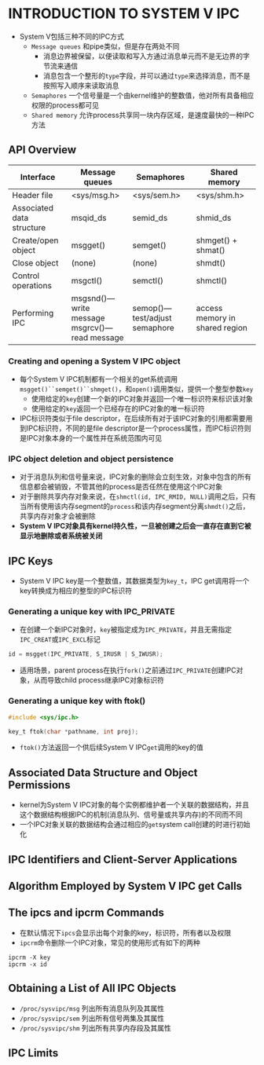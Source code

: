 # INTRODUCTION TO SYSTEM V IPC

- System V包括三种不同的IPC方式
	- `Message queues` 和pipe类似，但是存在两处不同
		- 消息边界被保留，以便读取和写入方通过消息单元而不是无边界的字节流来通信
		- 消息包含一个整形的`type`字段，并可以通过`type`来选择消息，而不是按照写入顺序来读取消息
	- `Semaphores` 一个信号量是一个由kernel维护的整数值，他对所有具备相应权限的process都可见
	- `Shared memory` 允许process共享同一块内存区域，是速度最快的一种IPC方法

## API Overview

| Interface                 | Message queues                                   | Semaphores                    | Shared memory                  |
|---------------------------|--------------------------------------------------|-------------------------------|--------------------------------|
| Header file               | <sys/msg.h>                                      | <sys/sem.h>                   | <sys/shm.h>                    |
| Associated data structure | msqid_ds                                         | semid_ds                      | shmid_ds                       |
| Create/open object        | msgget()                                         | semget()                      | shmget() + shmat()             |
| Close object              | (none)                                           | (none)                        | shmdt()                        |
| Control operations        | msgctl()                                         | semctl()                      | shmctl()                       |
| Performing IPC            | msgsnd()—write message<br/>msgrcv()—read message | semop()—test/adjust semaphore | access memory in shared region |

### Creating and opening a System V IPC object

- 每个System V IPC机制都有一个相关的get系统调用`msgget()``semget()``shmget()`，和`open()`调用类似，提供一个整型参数`key`
	- 使用给定的`key`创建一个新的IPC对象并返回一个唯一标识符来标识该对象
	- 使用给定的`key`返回一个已经存在的IPC对象的唯一标识符
- IPC标识符类似于file descriptor，在后续所有对于该IPC对象的引用都需要用到IPC标识符，不同的是file descriptor是一个process属性，而IPC标识符则是IPC对象本身的一个属性并在系统范围内可见

### IPC object deletion and object persistence

- 对于消息队列和信号量来说，IPC对象的删除会立刻生效，对象中包含的所有信息都会被销毁，不管其他的process是否任然在使用这个IPC对象
- 对于删除共享内存对象来说，在`shmctl(id, IPC_RMID, NULL)`调用之后，只有当所有使用该内存segment的`process`和该内存segment分离`shmdt()`之后，共享内存对象才会被删除
- **System V IPC对象具有kernel持久性，一旦被创建之后会一直存在直到它被显示地删除或者系统被关闭**

## IPC Keys

- System V IPC key是一个整数值，其数据类型为`key_t`，IPC get调用将一个key转换成为相应的整型的IPC标识符

### Generating a unique key with IPC_PRIVATE

- 在创建一个新IPC对象时，`key`被指定成为`IPC_PRIVATE`，并且无需指定`IPC_CREAT`或`IPC_EXCL`标记

```c
id = msgget(IPC_PRIVATE, S_IRUSR | S_IWUSR);
```

- 适用场景，parent process在执行`fork()`之前通过`IPC_PRIVATE`创建IPC对象，从而导致child process继承IPC对象标识符

### Generating a unique key with ftok()

```c
#include <sys/ipc.h>

key_t ftok(char *pathname, int proj);
```

- `ftok()`方法返回一个供后续System V IPC`get`调用的key的值

## Associated Data Structure and Object Permissions

- kernel为System V IPC对象的每个实例都维护者一个关联的数据结构，并且这个数据结构根据IPC的机制(消息队列、信号量或共享内存)的不同而不同
- 一个IPC对象关联的数据结构会通过相应的`get`system call创建的时进行初始化

## IPC Identifiers and Client-Server Applications

## Algorithm Employed by System V IPC get Calls

## The ipcs and ipcrm Commands

- 在默认情况下`ipcs`会显示出每个对象的key，标识符，所有者以及权限
- `ipcrm`命令删除一个IPC对象，常见的使用形式有如下的两种

```shell
ipcrm -X key
ipcrm -x id
```

## Obtaining a List of All IPC Objects

- `/proc/sysvipc/msg` 列出所有消息队列及其属性
- `/proc/sysvipc/sem` 列出所有信号两集及其属性
- `/proc/sysvipc/shm` 列出所有共享内存段及其属性

## IPC Limits